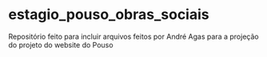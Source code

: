 # estagio_pouso_obras_sociais
 Repositório feito para incluir arquivos feitos por André Agas para a projeção do projeto do website do Pouso
